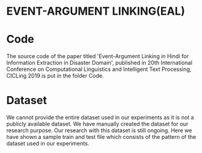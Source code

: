 # EVENT-ARGUMENT LINKING(EAL)


# Code
The source code of the paper titled 'Event-Argument Linking in Hindi for Information Extraction in Disaster Domain', published in 20th International Conference on Computational Linguistics and Intelligent Text Processing, CICLing 2019 is put in the folder Code. 

# Dataset
We cannot provide the entire dataset used in our experiments as it is not a publicly available dataset. We have manually created the dataset for our research purpose. Our research with this dataset is still ongoing. Here we have shown a sample train and test file which consists of the pattern of the dataset used in our experiments.
